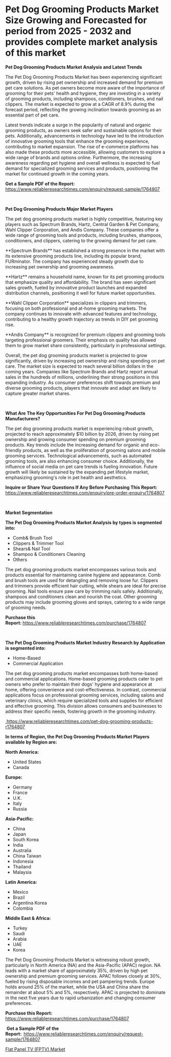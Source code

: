 <p><h1>Pet Dog Grooming Products Market Size Growing and Forecasted for period from 2025 - 2032 and provides complete market analysis of this market</h1></p><p><strong>Pet Dog Grooming Products Market Analysis and Latest Trends</strong></p>
<p><p>The Pet Dog Grooming Products Market has been experiencing significant growth, driven by rising pet ownership and increased demand for premium pet care solutions. As pet owners become more aware of the importance of grooming for their pets' health and hygiene, they are investing in a variety of grooming products, including shampoos, conditioners, brushes, and nail clippers. The market is expected to grow at a CAGR of 8.9% during the forecast period, reflecting the growing inclination towards grooming as an essential part of pet care.</p><p>Latest trends indicate a surge in the popularity of natural and organic grooming products, as owners seek safer and sustainable options for their pets. Additionally, advancements in technology have led to the introduction of innovative grooming tools that enhance the grooming experience, contributing to market expansion. The rise of e-commerce platforms has also made these products more accessible, allowing customers to explore a wide range of brands and options online. Furthermore, the increasing awareness regarding pet hygiene and overall wellness is expected to fuel demand for specialized grooming services and products, positioning the market for continued growth in the coming years.</p></p>
<p><strong>Get a Sample PDF of the Report:&nbsp;</strong> <a href="https://www.reliableresearchtimes.com/enquiry/request-sample/1764807?utm_campaign=3554&utm_medium=2&utm_source=Github&utm_content=ia&utm_term=05042025&utm_id=pet-dog-grooming-products">https://www.reliableresearchtimes.com/enquiry/request-sample/1764807</a></p>
<p>&nbsp;</p>
<p><strong>Pet Dog Grooming Products Major Market Players</strong></p>
<p><p>The pet dog grooming products market is highly competitive, featuring key players such as Spectrum Brands, Hartz, Central Garden & Pet Company, Wahl Clipper Corporation, and Andis Company. These companies offer a wide range of grooming tools and products, including brushes, shampoos, conditioners, and clippers, catering to the growing demand for pet care.</p><p>**Spectrum Brands** has established a strong presence in the market with its extensive grooming products line, including its popular brand, FURminator. The company has experienced steady growth due to increasing pet ownership and grooming awareness. </p><p>**Hartz** remains a household name, known for its pet grooming products that emphasize quality and affordability. The brand has seen significant sales growth, fueled by innovative product launches and expanded distribution channels, positioning it well for future market opportunities.</p><p>**Wahl Clipper Corporation** specializes in clippers and trimmers, focusing on both professional and at-home grooming markets. The company continues to innovate with advanced features and technology, contributing to a healthy growth trajectory as trends in DIY pet grooming rise.</p><p>**Andis Company** is recognized for premium clippers and grooming tools targeting professional groomers. Their emphasis on quality has allowed them to grow market share consistently, particularly in professional settings.</p><p>Overall, the pet dog grooming products market is projected to grow significantly, driven by increasing pet ownership and rising spending on pet care. The market size is expected to reach several billion dollars in the coming years. Companies like Spectrum Brands and Hartz report annual sales in the hundreds of millions, underlining their strong positions in this expanding industry. As consumer preferences shift towards premium and diverse grooming products, players that innovate and adapt are likely to capture greater market shares.</p></p>
<p>&nbsp;</p>
<p><strong>What Are The Key Opportunities For Pet Dog Grooming Products Manufacturers?</strong></p>
<p><p>The pet dog grooming products market is experiencing robust growth, projected to reach approximately $10 billion by 2026, driven by rising pet ownership and growing consumer spending on premium grooming products. Key trends include the increasing demand for organic and eco-friendly products, as well as the proliferation of grooming salons and mobile grooming services. Technological advancements, such as automated grooming tools, are also enhancing consumer choice. Additionally, the influence of social media on pet care trends is fueling innovation. Future growth will likely be sustained by the expanding pet lifestyle market, emphasizing grooming's role in pet health and aesthetics.</p></p>
<p><strong>Inquire or Share Your Questions If Any Before Purchasing This Report:</strong> <a href="https://www.reliableresearchtimes.com/enquiry/pre-order-enquiry/1764807?utm_campaign=3554&utm_medium=2&utm_source=Github&utm_content=ia&utm_term=05042025&utm_id=pet-dog-grooming-products">https://www.reliableresearchtimes.com/enquiry/pre-order-enquiry/1764807</a></p>
<p>&nbsp;</p>
<p><strong>Market Segmentation</strong></p>
<p><strong>The Pet Dog Grooming Products Market Analysis by types is segmented into:</strong></p>
<p><ul><li>Comb& Brush Tool</li><li>Clippers & Trimmer Tool</li><li>Shears& Nail Tool</li><li>Shampoo & Conditioners Cleaning</li><li>Others</li></ul></p>
<p><p>The pet dog grooming products market encompasses various tools and products essential for maintaining canine hygiene and appearance. Comb and brush tools are used for detangling and removing loose fur. Clippers and trimmers provide efficient hair cutting, while shears are ideal for precise grooming. Nail tools ensure paw care by trimming nails safely. Additionally, shampoos and conditioners clean and nourish the coat. Other grooming products may include grooming gloves and sprays, catering to a wide range of grooming needs.</p></p>
<p><strong>Purchase this Report:&nbsp;</strong><a href="https://www.reliableresearchtimes.com/purchase/1764807?utm_campaign=3554&utm_medium=2&utm_source=Github&utm_content=ia&utm_term=05042025&utm_id=pet-dog-grooming-products">https://www.reliableresearchtimes.com/purchase/1764807</a></p>
<p>&nbsp;</p>
<p><strong>The Pet Dog Grooming Products Market Industry Research by Application is segmented into:</strong></p>
<p><ul><li>Home-Based</li><li>Commercial Application</li></ul></p>
<p><p>The pet dog grooming products market encompasses both home-based and commercial applications. Home-based grooming products cater to pet owners who prefer to maintain their dogs' hygiene and appearance at home, offering convenience and cost-effectiveness. In contrast, commercial applications focus on professional grooming services, including salons and veterinary clinics, which require specialized tools and supplies for efficient and effective grooming. This division allows consumers and businesses to address their specific needs, fostering growth in the grooming industry.</p></p>
<p><a href="https://www.reliableresearchtimes.com/pet-dog-grooming-products-r1764807?utm_campaign=3554&utm_medium=2&utm_source=Github&utm_content=ia&utm_term=05042025&utm_id=pet-dog-grooming-products">&nbsp;https://www.reliableresearchtimes.com/pet-dog-grooming-products-r1764807</a></p>
<p><strong>In terms of Region, the Pet Dog Grooming Products Market Players available by Region are:</strong></p>
<p>
    <p> <strong> North America: </strong>
        <ul>
            <li>United States</li>
            <li>Canada</li>
        </ul>
        </p> 
    <p> <strong> Europe: </strong>
        <ul>
            <li>Germany</li>
            <li>France</li>
            <li>U.K.</li>
            <li>Italy</li>
            <li>Russia</li>
        </ul>
        </p> 
    <p> <strong> Asia-Pacific: </strong>
        <ul>
            <li>China</li>
            <li>Japan</li>
            <li>South Korea</li>
            <li>India</li>
            <li>Australia</li>
            <li>China Taiwan</li>
            <li>Indonesia</li>
            <li>Thailand</li>
            <li>Malaysia</li>
        </ul>
        </p> 
    <p> <strong> Latin America: </strong>
        <ul>
            <li>Mexico</li>
            <li>Brazil</li>
            <li>Argentina Korea</li>
            <li>Colombia</li>
        </ul>
        </p> 
    <p> <strong> Middle East & Africa: </strong>
        <ul>
            <li>Turkey</li>
            <li>Saudi</li>
            <li>Arabia</li>
            <li>UAE</li>
            <li>Korea</li>
        </ul>
    </p>
    </p>
<p><p>The Pet Dog Grooming Products Market is witnessing robust growth, particularly in North America (NA) and the Asia-Pacific (APAC) region. NA leads with a market share of approximately 35%, driven by high pet ownership and premium grooming services. APAC follows closely at 30%, fueled by rising disposable incomes and pet pampering trends. Europe holds around 25% of the market, while the USA and China share the remainder at about 5% and 5%, respectively. APAC is projected to dominate in the next five years due to rapid urbanization and changing consumer preferences.</p></p>
<p><strong>Purchase this Report: </strong><a href="https://www.reliableresearchtimes.com/purchase/1764807?utm_campaign=3554&utm_medium=2&utm_source=Github&utm_content=ia&utm_term=05042025&utm_id=pet-dog-grooming-products">https://www.reliableresearchtimes.com/purchase/1764807</a></p>
<p>&nbsp;<strong>Get a Sample PDF of the Report:&nbsp;&nbsp;</strong><a href="https://www.reliableresearchtimes.com/enquiry/request-sample/1764807?utm_campaign=3554&utm_medium=2&utm_source=Github&utm_content=ia&utm_term=05042025&utm_id=pet-dog-grooming-products">https://www.reliableresearchtimes.com/enquiry/request-sample/1764807</a></p>
<p><strong></strong></p>
<p><p><a href="https://github.com/ritooesiaba/Market-Research-Report-List-1/blob/main/flat-panel-tv-fptv-market.md?utm_campaign=3554&utm_medium=2&utm_source=Github&utm_content=ia&utm_term=05042025&utm_id=pet-dog-grooming-products">Flat Panel TV (FPTV) Market</a></p></p>